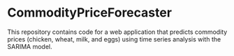 # CommodityPriceForecaster
This repository contains code for a web application that predicts commodity prices (chicken, wheat, milk, and eggs) using time series analysis with the SARIMA model.
